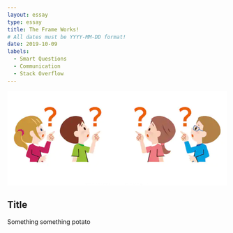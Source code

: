 ```yaml
---
layout: essay
type: essay
title: The Frame Works!
# All dates must be YYYY-MM-DD format!
date: 2019-10-09
labels:
  - Smart Questions
  - Communication
  - Stack Overflow
---
```

<img class="ui centered image" src="../images/questions.png">


## Title

Something something potato
